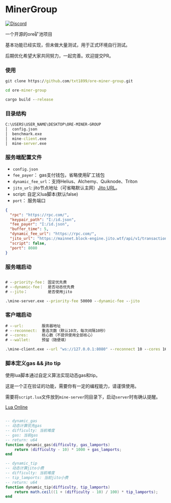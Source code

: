 # MinerGroup

[![Discord](https://img.shields.io/badge/Discord-7289DA?logo=discord&logoColor=white)](https://discord.gg/Bz9qzXhAgJ)

一个开源的ore矿池项目

基本功能已经实现，但未做大量测试，用于正式环境自行测试。

后期优化希望大家共同努力，一起完善。欢迎提交PR。

### 使用

```cmd
git clone https://github.com/txt1899/ore-miner-group.git

cd ore-miner-group

cargo build --release
```

### 目录结构

```cmd
C:\USERS\USER_NAME\DESKTOP\ORE-MINER-GROUP
│  config.json
│  benchmark.exe
│  mine-client.exe
│  mine-server.exe
```

### 服务端配置文件

- `config.json`
- `fee_payer`： gas支付钱包，省略使用矿工钱包
- `dynamic_fee_url`：支持Helius、Alchemy、Quiknode、Triton
- `jito_url`:
  jito节点地址（可省略默认主网）[Jito URL](https://jito-labs.gitbook.io/mev/searcher-resources/json-rpc-api-reference/url)。
- script: 自定义lua脚本(默认false)
- `port`： 服务端口

```json
{
  "rpc": "https://rpc.com/",
  "keypair_path": "I:/id.json",
  "fee_payer": "I:/id.json",
  "buffer_time": 5,
  "dynamic_fee_url": "https://rpc.com/",
  "jito_url": "https://mainnet.block-engine.jito.wtf/api/v1/transactions",
  "script": false,
  "port": 8080
}

```

### 服务端启动

```cmd

# --priority-fee： 固定优先费
# --dynamic-fee：  是否动态优先费
# --jito：         是否使用jito

.\mine-server.exe --priority-fee 50000 --dynamic-fee --jito
```

### 客户端启动

```cmd
# --url:        服务器地址
# --reconnect:  重连次数（默认10次，每次间隔10秒）
# --cores:      核心数（不提供使用全部核心）
# --wallet:     预留（随便填）

.\mine-client.exe --url "ws://127.0.0.1:8080" --reconnect 10 --cores 16 --wallet "any" 

```

### 脚本定义gas && jito tip 

使用lua脚本通过自定义算法实现动态gas和tip。

这是一个正在验证的功能，需要你有一定的编程能力，请谨慎使用。

需要将`script.lua`文件放到`mine-server`同目录下，启动`server`时有确认提醒。

[Lua Online](https://onecompiler.com/lua/42pjgqps3)

```lua

-- dynamic_gas
-- 动态计算优先gas
-- difficulty: 当前难度
-- gas: 当前gas
-- return: u64
function dynamic_gas(difficulty, gas_lamports)
    return (difficulty - 10) * 1000 + gas_lamports;
end

-- dynamic_tip
-- 动态计算jito小费
-- difficulty: 当前难度
-- tip_lamports: 当前jito小费
-- return: u64
function dynamic_tip(difficulty, tip_lamports)
    return math.ceil((1 + (difficulty - 10) / 100) * tip_lamports);
end
```
